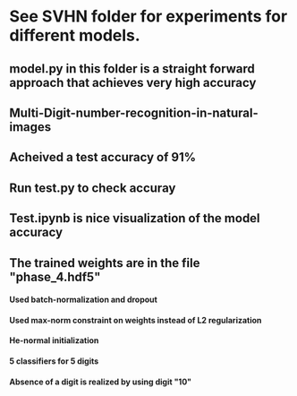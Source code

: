 # See SVHN folder for experiments for different models.

## model.py in this folder is a straight forward approach that achieves very high accuracy
## Multi-Digit-number-recognition-in-natural-images

## Acheived a test accuracy of 91%
## Run test.py to check accuray
## Test.ipynb is nice visualization of the model accuracy
## The trained weights are in the file "phase_4.hdf5"

#### Used batch-normalization and dropout
#### Used max-norm constraint on weights instead of L2 regularization
#### He-normal initialization
#### 5 classifiers for 5 digits
#### Absence of a digit is realized by using digit "10"
